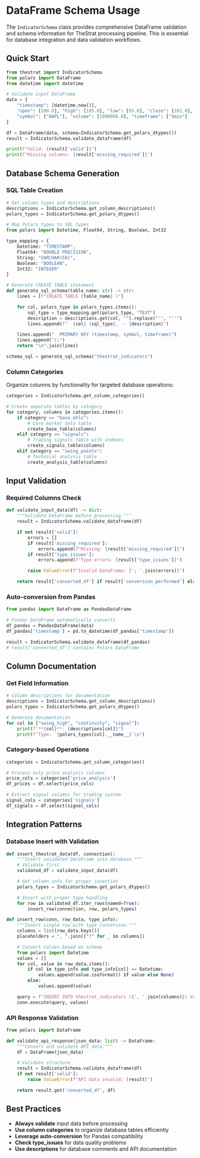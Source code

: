 # DataFrame Schema Usage

The `IndicatorSchema` class provides comprehensive DataFrame validation and schema information for TheStrat processing pipeline. This is essential for database integration and data validation workflows.

## Quick Start

```python
from thestrat import IndicatorSchema
from polars import DataFrame
from datetime import datetime

# Validate input DataFrame
data = {
    "timestamp": [datetime.now()],
    "open": [100.0], "high": [105.0], "low": [95.0], "close": [102.0],
    "symbol": ["AAPL"], "volume": [1000000.0], "timeframe": ["5min"]
}

df = DataFrame(data, schema=IndicatorSchema.get_polars_dtypes())
result = IndicatorSchema.validate_dataframe(df)

print(f"Valid: {result['valid']}")
print(f"Missing columns: {result['missing_required']}")
```

## Database Schema Generation

### SQL Table Creation

```python
# Get column types and descriptions
descriptions = IndicatorSchema.get_column_descriptions()
polars_types = IndicatorSchema.get_polars_dtypes()

# Map Polars types to SQL types
from polars import Datetime, Float64, String, Boolean, Int32

type_mapping = {
    Datetime: "TIMESTAMP",
    Float64: "DOUBLE PRECISION",
    String: "VARCHAR(50)",
    Boolean: "BOOLEAN",
    Int32: "INTEGER"
}

# Generate CREATE TABLE statement
def generate_sql_schema(table_name: str) -> str:
    lines = [f"CREATE TABLE {table_name} ("]

    for col, polars_type in polars_types.items():
        sql_type = type_mapping.get(polars_type, "TEXT")
        description = descriptions.get(col, "").replace("'", "''")
        lines.append(f"  {col} {sql_type}, -- {description}")

    lines.append("  PRIMARY KEY (timestamp, symbol, timeframe)")
    lines.append(");")
    return "\n".join(lines)

schema_sql = generate_sql_schema("thestrat_indicators")
```

### Column Categories

Organize columns by functionality for targeted database operations:

```python
categories = IndicatorSchema.get_column_categories()

# Create separate tables by category
for category, columns in categories.items():
    if category == "base_ohlc":
        # Core market data table
        create_base_table(columns)
    elif category == "signals":
        # Trading signals table with indexes
        create_signals_table(columns)
    elif category == "swing_points":
        # Technical analysis table
        create_analysis_table(columns)
```

## Input Validation

### Required Columns Check

```python
def validate_input_data(df) -> dict:
    """Validate DataFrame before processing."""
    result = IndicatorSchema.validate_dataframe(df)

    if not result['valid']:
        errors = []
        if result['missing_required']:
            errors.append(f"Missing: {result['missing_required']}")
        if result['type_issues']:
            errors.append(f"Type errors: {result['type_issues']}")

        raise ValueError(f"Invalid DataFrame: {'; '.join(errors)}")

    return result['converted_df'] if result['conversion_performed'] else df
```

### Auto-conversion from Pandas

```python
from pandas import DataFrame as PandasDataFrame

# Pandas DataFrame automatically converts
df_pandas = PandasDataFrame(data)
df_pandas['timestamp'] = pd.to_datetime(df_pandas['timestamp'])

result = IndicatorSchema.validate_dataframe(df_pandas)
# result['converted_df'] contains Polars DataFrame
```

## Column Documentation

### Get Field Information

```python
# Column descriptions for documentation
descriptions = IndicatorSchema.get_column_descriptions()
polars_types = IndicatorSchema.get_polars_dtypes()

# Generate documentation
for col in ["swing_high", "continuity", "signal"]:
    print(f"**{col}**: {descriptions[col]}")
    print(f"Type: `{polars_types[col].__name__}`\n")
```

### Category-based Operations

```python
categories = IndicatorSchema.get_column_categories()

# Process only price analysis columns
price_cols = categories['price_analysis']
df_prices = df.select(price_cols)

# Extract signal columns for trading system
signal_cols = categories['signals']
df_signals = df.select(signal_cols)
```

## Integration Patterns

### Database Insert with Validation

```python
def insert_thestrat_data(df, connection):
    """Insert validated DataFrame into database."""
    # Validate first
    validated_df = validate_input_data(df)

    # Get column info for proper insertion
    polars_types = IndicatorSchema.get_polars_dtypes()

    # Insert with proper type handling
    for row in validated_df.iter_rows(named=True):
        insert_row(connection, row, polars_types)

def insert_row(conn, row_data, type_info):
    """Insert single row with type conversion."""
    columns = list(row_data.keys())
    placeholders = ", ".join(["?" for _ in columns])

    # Convert values based on schema
    from polars import Datetime
    values = []
    for col, value in row_data.items():
        if col in type_info and type_info[col] == Datetime:
            values.append(value.isoformat() if value else None)
        else:
            values.append(value)

    query = f"INSERT INTO thestrat_indicators ({', '.join(columns)}) VALUES ({placeholders})"
    conn.execute(query, values)
```

### API Response Validation

```python
from polars import DataFrame

def validate_api_response(json_data: list) -> DataFrame:
    """Convert and validate API data."""
    df = DataFrame(json_data)

    # Validate structure
    result = IndicatorSchema.validate_dataframe(df)
    if not result['valid']:
        raise ValueError(f"API data invalid: {result}")

    return result.get('converted_df', df)
```

## Best Practices

- **Always validate** input data before processing
- **Use column categories** to organize database tables efficiently
- **Leverage auto-conversion** for Pandas compatibility
- **Check type_issues** for data quality problems
- **Use descriptions** for database comments and API documentation
